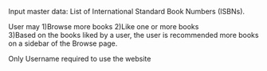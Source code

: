 Input master data:
List of International Standard Book Numbers (ISBNs).

User may
1)Browse more books
2)Like one or more books  
3)Based on the books liked by a user, the user is recommended more books on a sidebar of the Browse page.

Only Username required to use the website

